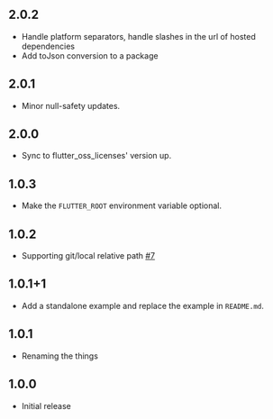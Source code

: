 ## 2.0.2

* Handle platform separators, handle slashes in the url of hosted dependencies
* Add toJson conversion to a package

## 2.0.1

* Minor null-safety updates.

## 2.0.0

* Sync to flutter_oss_licenses' version up.

## 1.0.3

* Make the `FLUTTER_ROOT` environment variable optional.

## 1.0.2

* Supporting git/local relative path [#7](https://github.com/espresso3389/flutter_oss_licenses/issues/7)

## 1.0.1+1

* Add a standalone example and replace the example in `README.md`.

## 1.0.1

* Renaming the things

## 1.0.0

* Initial release
